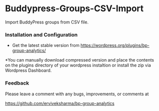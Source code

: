 # Buddypress-Groups-CSV-Import

Import BuddyPress groups from CSV file.

### Installation and Configuration  ###

* Get the latest stable version from https://wordpress.org/plugins/bp-group-analytics/

*You can manually download compressed version and place the contents on the plugins directory of your
wordpress instaltion or install the zip via Wordpress Dashboard.

### Feedback ###

Please leave a comment with any bugs, improvements, or comments at

https://github.com/erviveksharma/bp-group-analytics
